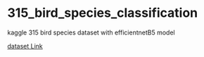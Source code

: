 # 315_bird_species_classification

kaggle 315 bird species dataset with efficientnetB5 model 

[dataset Link](https://www.kaggle.com/gpiosenka/100-bird-species)
